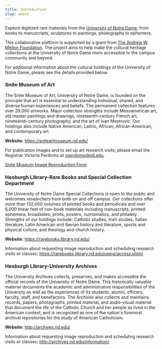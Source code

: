 ```yaml
---
title: Introduction
slug: about
---
```


Explore digitized rare materials from the [University of Notre Dame](https://nd.edu), from books to manuscripts, sculptures to paintings, photographs to ephemera.

This collaborative platform is supported by a grant from [The Andrew W. Mellon Foundation](https://mellon.org/). The project aims to help make the cultural heritage collections at the University of Notre Dame more accessible to the campus community and beyond.

For additional information about the cultural holdings of the University of Notre Dame, please see the details provided below.


### Snite Museum of Art
The Snite Museum of Art, University of Notre Dame, is founded on the principle that art is essential to understanding individual, shared, and diverse human experiences and beliefs. The permanent collection features over 29,000 artworks. Major collection strengths include Mesoamerican art, old master paintings and drawings, nineteenth-century French art, nineteenth-century photography, and the art of Ivan Mestrovic.  Our holdings also include Native American, Latino, African, African-American, and contemporary art.

**Website:** <https://sniteartmuseum.nd.edu/>

For publication images and to set up art research visits, please email the Registrar Victoria Perdomo at <vperdomo@nd.edu>.

[Snite Museum Image Reproduction Form](https://sniteartmuseum.nd.edu/assets/260275/permission_to_reproduce_art_image.pdf)


### Hesburgh Library-Rare Books and Special Collection Department
The University of Notre Dame Special Collections is open to the public and welcomes researchers from both on and off campus. Our collections offer more than 132,000 volumes of printed books and periodicals and over 6,000 linear feet of non-book materials including manuscripts, printed ephemera, broadsides, prints, posters, numismatics, and philately. Strengths of our holdings include: Catholic studies, Irish studies, Italian literature, Latin American and Iberian history and literature, sports and physical culture, and theology and church history.

**Website:** <https://rarebooks.library.nd.edu/>

Information about requesting image reproduction and scheduling research visits or classes: <https://rarebooks.library.nd.edu/using/access.shtml>


### Hesburgh Library-University Archives
The University Archives collects, preserves, and makes accessible the official records of the University of Notre Dame.  This historically valuable material documents the academic and administrative responsibilities of the University as well as the experiences of its students, alumni, officers, faculty, staff, and benefactors. The Archives also collects and maintains records, papers, photographs, printed material, and audio-visual material that document the life of the Catholic Church and her people as lived in the American context, and is recognized as one of the nation's foremost archival repositories for the study of American Catholicism.

**Website:** <http://archives.nd.edu/>

Information about requesting image reproduction and scheduling research visits or classes: <http://archives.nd.edu/information/>
